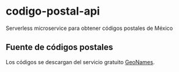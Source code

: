 # codigo-postal-api
Serverless microservice para obtener códigos postales de México

## Fuente de códigos postales
Los códigos se descargan del servicio gratuito [GeoNames](https://www.geonames.org/).
